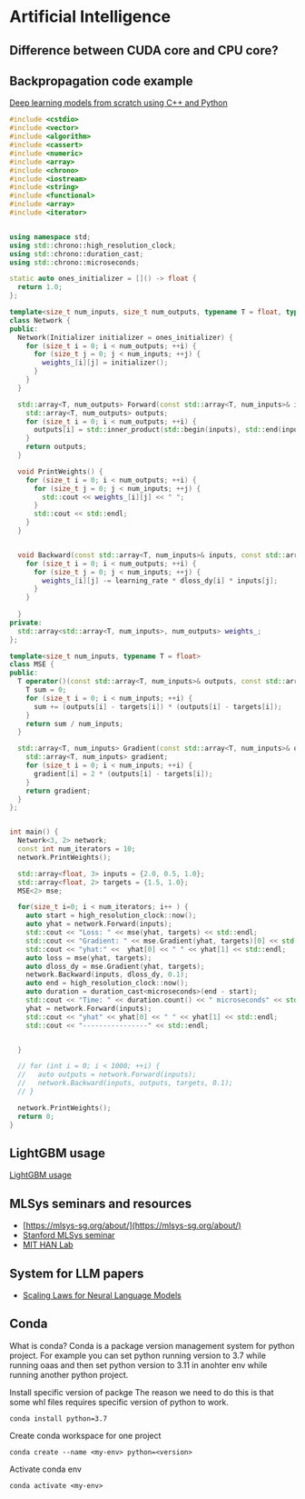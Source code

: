 # Artificial Intelligence

## Difference between CUDA core and CPU core?


## Backpropagation code example 
[Deep learning models from scratch using C++ and Python](https://alexgl-github.github.io/github/jekyll/2021/04/16/Dense_layer.html)
```cpp
#include <cstdio>
#include <vector>
#include <algorithm>
#include <cassert>
#include <numeric>
#include <array>
#include <chrono>
#include <iostream>
#include <string>
#include <functional>
#include <array>
#include <iterator>


using namespace std;
using std::chrono::high_resolution_clock;
using std::chrono::duration_cast;
using std::chrono::microseconds;

static auto ones_initializer = []() -> float {
  return 1.0;
};

template<size_t num_inputs, size_t num_outputs, typename T = float, typename Initializer = decltype(ones_initializer)>
class Network {
public:
  Network(Initializer initializer = ones_initializer) {
    for (size_t i = 0; i < num_outputs; ++i) {
      for (size_t j = 0; j < num_inputs; ++j) {
        weights_[i][j] = initializer();
      }
    }
  }

  std::array<T, num_outputs> Forward(const std::array<T, num_inputs>& inputs) {
    std::array<T, num_outputs> outputs;
    for (size_t i = 0; i < num_outputs; ++i) {
      outputs[i] = std::inner_product(std::begin(inputs), std::end(inputs), std::begin(weights_[i]), T{0});
    }
    return outputs;
  }

  void PrintWeights() {
    for (size_t i = 0; i < num_outputs; ++i) {
      for (size_t j = 0; j < num_inputs; ++j) {
        std::cout << weights_[i][j] << " ";
      }
      std::cout << std::endl;
    }
  }


  void Backward(const std::array<T, num_inputs>& inputs, const std::array<T, num_outputs>& dloss_dy, T learning_rate) {
    for (size_t i = 0; i < num_outputs; ++i) {
      for (size_t j = 0; j < num_inputs; ++j) {
        weights_[i][j] -= learning_rate * dloss_dy[i] * inputs[j];
      }
    }
  
  }
private:
  std::array<std::array<T, num_inputs>, num_outputs> weights_;
};

template<size_t num_inputs, typename T = float>
class MSE {
public:
  T operator()(const std::array<T, num_inputs>& outputs, const std::array<T, num_inputs>& targets) {
    T sum = 0;
    for (size_t i = 0; i < num_inputs; ++i) {
      sum += (outputs[i] - targets[i]) * (outputs[i] - targets[i]);
    }
    return sum / num_inputs;
  }

  std::array<T, num_inputs> Gradient(const std::array<T, num_inputs>& outputs, const std::array<T, num_inputs>& targets) {
    std::array<T, num_inputs> gradient;
    for (size_t i = 0; i < num_inputs; ++i) {
      gradient[i] = 2 * (outputs[i] - targets[i]);
    }
    return gradient;
  } 
};


int main() {
  Network<3, 2> network;
  const int num_iterators = 10;
  network.PrintWeights();

  std::array<float, 3> inputs = {2.0, 0.5, 1.0};
  std::array<float, 2> targets = {1.5, 1.0};
  MSE<2> mse;

  for(size_t i=0; i < num_iterators; i++ ) {
    auto start = high_resolution_clock::now();
    auto yhat = network.Forward(inputs);
    std::cout << "Loss: " << mse(yhat, targets) << std::endl;
    std::cout << "Gradient: " << mse.Gradient(yhat, targets)[0] << std::endl;
    std::cout << "yhat:" <<  yhat[0] << " " << yhat[1] << std::endl;
    auto loss = mse(yhat, targets);
    auto dloss_dy = mse.Gradient(yhat, targets);
    network.Backward(inputs, dloss_dy, 0.1);
    auto end = high_resolution_clock::now();
    auto duration = duration_cast<microseconds>(end - start);
    std::cout << "Time: " << duration.count() << " microseconds" << std::endl;
    yhat = network.Forward(inputs); 
    std::cout << "yhat" << yhat[0] << " " << yhat[1] << std::endl;
    std::cout << "----------------" << std::endl;


  }

  // for (int i = 0; i < 1000; ++i) {
  //   auto outputs = network.Forward(inputs);
  //   network.Backward(inputs, outputs, targets, 0.1);
  // }

  network.PrintWeights();
  return 0;
}
```

## LightGBM usage
[LightGBM usage](./lightgbm.md)

## MLSys seminars and resources
- [https://mlsys-sg.org/about/](https://mlsys-sg.org/about/)
- [Stanford MLSys seminar](https://www.youtube.com/@StanfordMLSysSeminars)
- [MIT HAN Lab](https://www.youtube.com/@MITHANLab/videos)

## System for LLM papers
- [Scaling Laws for Neural Language Models](https://arxiv.org/pdf/2001.08361.pdf)

## Conda 
What is conda?
Conda is a package version management system for python project.
For example you can set python running version to 3.7 while running oaas
and then set python version to 3.11 in anohter env while running 
another python project.

Install specific version of packge
The reason we need to do this is that 
some whl files requires specific version of python to work.
```
conda install python=3.7
```

Create conda workspace for one project
```
conda create --name <my-env> python=<version>
```
Activate conda env
```
conda activate <my-env>
```
